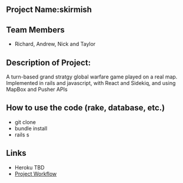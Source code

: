 ## Project Name:skirmish

## Team Members
+ Richard, Andrew, Nick and Taylor

## Description of Project: 
A turn-based grand stratgy global warfare game played on a real map.
Implemented in rails and javascript, with React and Sidekiq, and using MapBox and Pusher APIs

## How to use the code (rake, database, etc.)
+ git clone
+ bundle install
+ rails s

## Links
+ Heroku TBD
+ [Project Workflow](https://github.com/RantGames/skirmish/blob/master/project%20workflow.md "Project Workflow")

